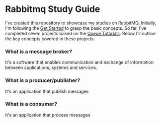 # Rabbitmq Study Guide
I've created this repository to showcase my studies on RabbitMQ. Initially, I'm following the [Get Started](https://www.rabbitmq.com/tutorials) to grasp the basic concepts. So far, I've completed seven projects based on the [Queue Tutorials](https://www.rabbitmq.com/tutorials#queue-tutorials). Below I'll outline the key concepts covered in these projects.

### What is a message broker?
It's a software that enables communication and exchange of information between applications, systems and services.

### What is a producer/publisher?
It's an application that publish messages

### What is a consumer?
It's an application that process messages